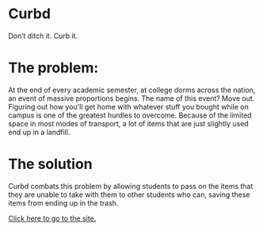 # Curbd
Don’t ditch it. Curb it.

# The problem:
At the end of every academic semester, at college dorms across the nation, an event of massive proportions begins. The name of this event? Move out. Figuring out how you'll get home with whatever stuff you bought while on campus is one of the greatest hurdles to overcome. Because of the limited space in most modes of transport, a lot of items that are just slightly used end up in a landfill. 

# The solution
Curbd combats this problem by allowing students to pass on the items that they are unable to take with them to other students who can, saving these items from ending up in the trash.

[Click here to go to the site.](https://curbdit.com)

